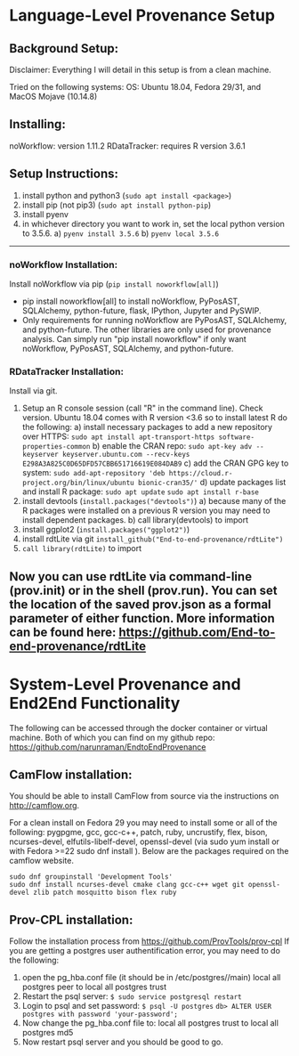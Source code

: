 # Language-Level Provenance Setup

## Background Setup:
Disclaimer: Everything I will detail in this setup is from a clean machine. 

Tried on the following systems:
OS: Ubuntu 18.04, Fedora 29/31, and MacOS Mojave (10.14.8) 

## Installing:
noWorkflow: version 1.11.2
RDataTracker: requires R version 3.6.1

## Setup Instructions:
1. install python and python3 (```sudo apt install <package>```)
2. install pip (not pip3) (```sudo apt install python-pip```)
3. install pyenv
4. in whichever directory you want to work in, set the local python version to 3.5.6.
   a) ```pyenv install 3.5.6```
   b) ```pyenv local 3.5.6```
-----------------------------------------------------------------------------------------


### noWorkflow Installation:
Install noWorkflow via pip (```pip install noworkflow[all]```)
   - pip install noworkflow[all] to install noWorkflow, PyPosAST, SQLAlchemy, 
      python-future, flask, IPython, Jupyter and PySWIP.
   - Only requirements for running noWorkflow are PyPosAST, SQLAlchemy, and python-future. 
      The other libraries are only used for provenance analysis. Can simply run 
      "pip install noworkflow" if only want noWorkflow, PyPosAST, SQLAlchemy, and python-future.


### RDataTracker Installation:
Install via git.
1. Setup an R console session (call "R" in the command line). Check version. 
   Ubuntu 18.04 comes with R version <3.6 so to install latest R do the following:
   a) install necessary packages to add a new repository over HTTPS:
       ```sudo apt install apt-transport-https software-properties-common```
   b) enable the CRAN repo:
       ```sudo apt-key adv --keyserver keyserver.ubuntu.com --recv-keys E298A3A825C0D65DFD57CBB651716619E084DAB9```
   c) add the CRAN GPG key to system:
       ```sudo add-apt-repository 'deb https://cloud.r-project.org/bin/linux/ubuntu bionic-cran35/'```
   d) update packages list and install R package:
       ```sudo apt update```
       ```sudo apt install r-base```
2. install devtools (```install.packages("devtools")```)
   a) because many of the R packages were installed on a previous R version 
       you may need to install dependent packages.
   b) call library(devtools) to import
3. install ggplot2 (```install.packages("ggplot2")```)
4. install rdtLite via git
    ```install_github("End-to-end-provenance/rdtLite")```
5. ```call library(rdtLite)``` to import

Now you can use rdtLite via command-line (prov.init) or in the shell (prov.run). You can set the location of the saved prov.json as a formal parameter of either function. 
More information can be found here: https://github.com/End-to-end-provenance/rdtLite
-----------------------------------------------------------------------------------------

# System-Level Provenance and End2End Functionality

The following can be accessed through the docker container or virtual machine. Both of which you can find on my github repo: https://github.com/narunraman/EndtoEndProvenance

## CamFlow installation:
You should be able to install CamFlow from source via the instructions on http://camflow.org.

For a clean install on Fedora 29 you may need to install some or all of the following: pygpgme, gcc, gcc-c++, patch, ruby, uncrustify, flex, bison, ncurses-devel, elfutils-libelf-devel, openssl-devel (via sudo yum install <package-name> or with Fedora >=22 sudo dnf install <package-name>).
Below are the packages required on the camflow website.

```
sudo dnf groupinstall 'Development Tools'
sudo dnf install ncurses-devel cmake clang gcc-c++ wget git openssl-devel zlib patch mosquitto bison flex ruby
```

## Prov-CPL installation:
Follow the installation process from https://github.com/ProvTools/prov-cpl
If you are getting a postgres user authentification error, you may need to do the following:
1. open the pg_hba.conf file (it should be in /etc/postgres/<version-num>/main)
	local	all 		postgres		peer
   to
	local	all		postgres		trust
2. Restart the psql server:
	```$ sudo service postgresql restart```
3. Login to psql and set password:
	```$ psql -U postgres```
	```db> ALTER USER postgres with password 'your-password';```
4. Now change the pg_hba.conf file to:
	local	all		postgres		trust
   to
	local	all		postgres		md5
5. Now restart psql server and you should be good to go.
